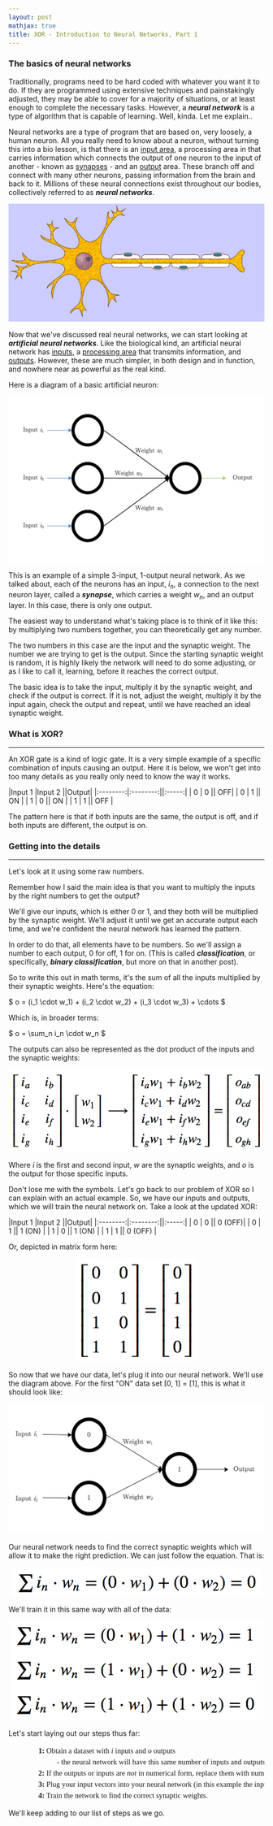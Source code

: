 ```yaml
---
layout: post
mathjax: true
title: XOR - Introduction to Neural Networks, Part 1
---
```

### The basics of neural networks
Traditionally, programs need to be hard coded with whatever you want it to do. If they are programmed using extensive techniques and painstakingly adjusted, they may be able to cover for a majority of situations, or at least enough to complete the necessary tasks. However, a ***neural network*** is a type of algorithm that is capable of learning. Well, kinda. Let me explain..

Neural networks are a type of program that are based on, very loosely, a human neuron. All you really need to know about a neuron, without turning this into a bio lesson, is that there is an <u>input area</u>, a processing area in that carries information which connects the output of one neuron to the input of another - known as <u>synapses</u> - and an <u>output</u> area. These branch off and connect with many other neurons, passing information from the brain and back to it. Millions of these neural connections exist throughout our bodies, collectively referred to as ***neural networks***.

<center> <img src="/images/neuron.gif" alt="Human Neuron Gif"/> </center>


Now that we've discussed real neural networks, we can start looking at ***artificial neural networks***. Like the biological kind, an artificial neural network has <u>inputs</u>, a <u>processing area</u> that transmits information, and <u>outputs</u>. However, these are much simpler, in both design and in function, and nowhere near as powerful as the real kind.

Here is a diagram of a basic artificial neuron:

<img src="/images/basicNN.png" alt="Basic Neuron"/>

This is an example of a simple 3-input, 1-output neural network. As we talked about, each of the neurons has an input, $i_n$, a connection to the next neuron layer, called a ***synapse***, which carries a weight $w_n$, and an output layer. In this case, there is only one output.

The easiest way to understand what's taking place is to think of it like this: by multiplying two numbers together, you can theoretically get any number.

The two numbers in this case are the input and the synaptic weight. The number we are trying to get is the output.
Since the starting synaptic weight is random, it is highly likely the network will need to do some adjusting, or as I like to call it, learning, before it reaches the correct output.

The basic idea is to take the input, multiply it by the synaptic weight, and check if the output is correct. If it is not, adjust the weight, multiply it by the input again, check the output and repeat, until we have reached an ideal synaptic weight.

### What is XOR?
-------------------------------
An XOR gate is a kind of logic gate. It is a very simple example of a specific combination of inputs causing an output. Here it is below, we won't get into too many details as you really only need to know the way it works.

|Input 1   |Input 2   ||Output|
|:--------:|:--------:||:-----:|
| 0        | 0        || OFF|
| 0        | 1        || ON |
| 1        | 0        || ON |
| 1        | 1        || OFF |

The pattern here is that if both inputs are the same, the output is off, and if both inputs are different, the output is on.

### Getting into the details
--------------------------------------
Let's look at it using some raw numbers.

Remember how I said the main idea is that you want to multiply the inputs by the right numbers to get the output?

We'll give our inputs, which is either 0 or 1, and they both will be multiplied by the synaptic weight. We'll adjust it until we get an accurate output each time, and we're confident the neural network has learned the pattern.

In order to do that, all elements have to be numbers. So we'll assign a number to each output, 0 for off, 1 for on. (This is called ***classification***, or specifically, ***binary classification***, but more on that in another post).

So to write this out in math terms, it's the sum of all the inputs multiplied by their synaptic weights. Here's the equation:

$ o = (i_1 \\cdot w_1) + (i_2 \\cdot w_2) + (i_3 \\cdot w_3) + \\cdots $

Which is, in broader terms:

$ o = \\sum_n i_n \\cdot w_n $

The outputs can also be represented as the dot product of the inputs and the synaptic weights:

<center> <img src="/images/messymatrix.png" alt="matrix of inputs x weights"/> </center>

Where $i$ is the first and second input, $w$ are the synaptic weights, and $o$ is the output for those specific inputs.

Don't lose me with the symbols. Let's go back to our problem of XOR so I can explain with an actual example. So, we have our inputs and outputs, which we will train the neural network on. Take a look at the updated XOR:

|Input 1   |Input 2   ||Output|
|:--------:|:--------:||:-----:|
| 0        | 0        || 0  (OFF)|
| 0        | 1        || 1  (ON) |
| 1        | 0        || 1  (ON) |
| 1        | 1        || 0  (OFF) |

Or, depicted in matrix form here:

<center> <img src="/images/matrix.png" alt="matrix of inputs/outputs"/> </center>

So now that we have our data, let's plug it into our neural network. We'll use the diagram above. For the first "ON" data set [0, 1] = [1], this is what it should look like:

<center> <img src="/images/inputNN.png" alt="Network with inputs and output"/> </center>

Our neural network needs to find the correct synaptic weights which will allow it to make the right prediction. We can just follow the equation. That is:

<center> <img src="/images/firstinputequation.png" alt="equation with inputs and weights"/> </center>

We'll train it in this same way with all of the data:

<center> <img src="/images/otherinputequations.png" alt="equations with inputs and weights"/> </center>

Let's start laying out our steps thus far:

<pre style="font-family: times, serif; font-size:11pt; text-align: left; line-height: 1.5;">
                <strong>1:</strong> Obtain a dataset with <i>i</i> inputs and <i>o</i> outputs 
                          - the neural network will have this same number of inputs and outputs.
                <strong>2:</strong> If the outputs or inputs are <i>not</i> in numerical form, replace them with numbers (in this example we used 0 and 1).
                <strong>3:</strong> Plug your input vectors into your neural network (in this example the inputs are [0, 0], [0, 1], [1, 0], [1, 1]).
                <strong>4:</strong> Train the network to find the correct synaptic weights.
</pre>

We'll keep adding to our list of steps as we go.
